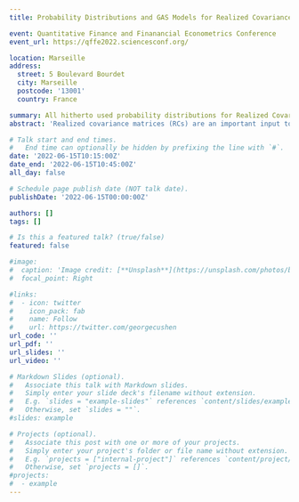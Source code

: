```yaml
---
title: Probability Distributions and GAS Models for Realized Covariance Matrices

event: Quantitative Finance and Finanancial Econometrics Conference
event_url: https://qffe2022.sciencesconf.org/

location: Marseille
address:
  street: 5 Boulevard Bourdet
  city: Marseille
  postcode: '13001'
  country: France

summary: All hitherto used probability distributions for Realized Covariance matrices (RCs) are compared in the framework of a general, newly derived Generalized Autoregressive Score (GAS) model.
abstract: 'Realized covariance matrices (RCs) are an important input to asses the risks involved in different investment allocations and it is thus useful to model and forecast them. To this end generalized autoregressive score (GAS) models are employed in this paper. These models are ideal for comparing different probability distributions in terms of their ability to model and forecast RCs, since the dynamic parameters of the conditional observation density are updated by incorporating the shape of the distribution itself (via the scaled score of the log-likelihood). All probability distributions so far applied to time series of RCs in the literature are compared and it is shown how they are related to each other. Furthermore a novel family of probability distribution, which has a property called "tail homogeneity", is derived and added to the comparison. The necessary inputs for the GAS models (Fisher information matrix and score) are derived for all distributions. An in-sample fit comparison confirms previous results that "fat-tailed" distributions outperform others and shows that the novel distribution family achieves very good fit. Out-of-sample forecasting comparisons further corroborate the excellent performance of the novel distribution family.'

# Talk start and end times.
#   End time can optionally be hidden by prefixing the line with `#`.
date: '2022-06-15T10:15:00Z'
date_end: '2022-06-15T10:45:00Z'
all_day: false

# Schedule page publish date (NOT talk date).
publishDate: '2022-06-15T00:00:00Z'

authors: []
tags: []

# Is this a featured talk? (true/false)
featured: false

#image:
#  caption: 'Image credit: [**Unsplash**](https://unsplash.com/photos/bzdhc5b3Bxs)'
#  focal_point: Right

#links:
#  - icon: twitter
#    icon_pack: fab
#    name: Follow
#    url: https://twitter.com/georgecushen
url_code: ''
url_pdf: ''
url_slides: ''
url_video: ''

# Markdown Slides (optional).
#   Associate this talk with Markdown slides.
#   Simply enter your slide deck's filename without extension.
#   E.g. `slides = "example-slides"` references `content/slides/example-slides.md`.
#   Otherwise, set `slides = ""`.
#slides: example

# Projects (optional).
#   Associate this post with one or more of your projects.
#   Simply enter your project's folder or file name without extension.
#   E.g. `projects = ["internal-project"]` references `content/project/deep-learning/index.md`.
#   Otherwise, set `projects = []`.
#projects:
#  - example
---
```

